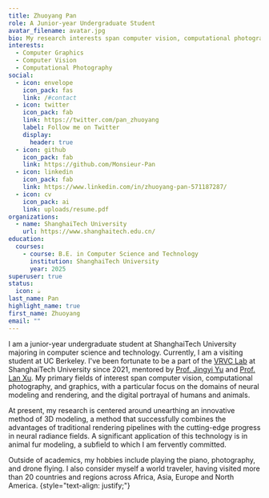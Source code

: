 ```yaml
---
title: Zhuoyang Pan
role: A Junior-year Undergraduate Student
avatar_filename: avatar.jpg
bio: My research interests span computer vision, computational photography, and graphics, with a particular focus on the domains of neural modeling and rendering, and the digital portrayal of humans and animals.
interests:
  - Computer Graphics
  - Computer Vision
  - Computational Photography
social:
  - icon: envelope
    icon_pack: fas
    link: /#contact
  - icon: twitter
    icon_pack: fab
    link: https://twitter.com/pan_zhuoyang
    label: Follow me on Twitter
    display:
      header: true
  - icon: github
    icon_pack: fab
    link: https://github.com/Monsieur-Pan
  - icon: linkedin
    icon_pack: fab
    link: https://www.linkedin.com/in/zhuoyang-pan-571187287/
  - icon: cv
    icon_pack: ai
    link: uploads/resume.pdf
organizations:
  - name: ShanghaiTech University
    url: https://www.shanghaitech.edu.cn/
education:
  courses:
    - course: B.E. in Computer Science and Technology
      institution: ShanghaiTech University
      year: 2025
superuser: true
status:
  icon: ☕️
last_name: Pan
highlight_name: true
first_name: Zhuoyang
email: ""
---
```

I am a junior-year undergraduate student at ShanghaiTech University majoring in computer science and technology. Currently, I am a visiting student at UC Berkeley. I've been fortunate to be a part of the [VRVC Lab](https://vic.shanghaitech.edu.cn/vrvc/en/) at ShanghaiTech University since 2021, mentored by [Prof. Jingyi Yu](http://www.yu-jingyi.com/cv/) and [Prof. Lan Xu](http://xu-lan.com/). My primary fields of interest span computer vision, computational photography, and graphics, with a particular focus on the domains of neural modeling and rendering, and the digital portrayal of humans and animals.

At present, my research is centered around unearthing an innovative method of 3D modeling, a method that successfully combines the advantages of traditional rendering pipelines with the cutting-edge progress in neural radiance fields. A significant application of this technology is in animal fur modeling, a subfield to which I am fervently committed.

Outside of academics, my hobbies include playing the piano, photography, and drone flying. I also consider myself a world traveler, having visited more than 20 countries and regions across Africa, Asia, Europe and North America.
{style="text-align: justify;"}
